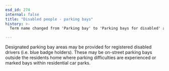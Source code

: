 ```yaml
---
esd_id: 274
internal: false
title: "Disabled people - parking bays"
history: >-
  Term name changed from 'Parking bay' to 'Parking bays for disabled' and scope notes added in version 2.02. Term name changed from 'Parking bays for disabled' to 'Disabled people - parking bays' in version 3.00.

---
```


Designated parking bay areas may be provided for registered disabled drivers (i.e. blue badge holders).  These may be on-street parking bays outside the residents home where parking difficulties are experienced or marked bays within residential car parks.

